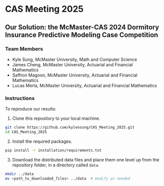 # CAS Meeting 2025

## Our Solution: the McMaster-CAS 2024 Dormitory Insurance Predictive Modeling Case Competition

### Team Members
- Kyle Sung, McMaster University, Math and Computer Science
- James Cheng, McMaster University, Actuarial and Financial Mathematics
- Saffron Magoon, McMaster University, Actuarial and Financial Mathematics
- Lucas Merla, McMaster University, Actuarial and Financial Mathematics


### Instructions

To reproduce our results:


1. Clone this repository to your local machine.

```bash
git clone https://github.com/kyleosung/CAS_Meeting_2025.git
cd CAS_Meeting_2025
```

2. Install the required packages.

```bash
pip install -r installation/requirements.txt
```

3. Download the distributed data files and place them one level up from the repository folder, in a directory called `data`.

```bash
mkdir ../data
mv <path_to_downloaded_files> ../data  # modify as needed
```

